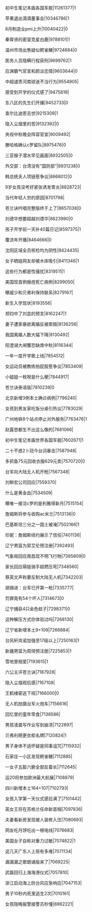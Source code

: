 初中生笔记本画各国军舰|11261377|1

苹果退出滴滴董事会|10346786|1

8月制造业pmi上升|10040422|0

秦霄贤的密室克星白鹿|9788101|1

温州市场出售疑似鳄雀鳝|9724684|0

医务人员隐瞒行程获刑|9699762|1

应渊霸气官宣和颜淡恋情|9603644|0

中超谴责河南球迷不当行为|9554905|

感受到开学的仪式感了|9475819|

东八区的先生们开播|9452733|0

查尔比迪恩去世|9215309|1

隐入尘烟里的苦|9132392|0

央视中秋晚会阵容官宣|9009492|

滕哈格确认c罗留队|8975476|0

三亚猴子潜水罕见画面|8932505|0

外交部：台湾没有“国防部”|8931238|0

韩总统夫人项链惹争议|8868012|0

9岁女孩没考好紧张诱发胃炎|8828723|

当代年轻人穷的原因|8701798|

苍兰诀吟唱完整版终于上了|8657038|0

刘德华想要超越刘德华|8623990|0

孩子开学前一天补40篇日记|8597375|1

覆流年开播|8464666|0

沈阳区域全员核检均为阴性|8424435|

女子晒娃网友却被木床吸引|8411346|1

这些行为都是性骚扰|8319511|1

美国现首例猴痘死亡病例|8299050|

曝威少和贝弗利保持联系|8279167|

新生入学现状|8193556|

郑钧中了刘芸的预言|8162247|1

妻子遭家暴欲离婚反被索赔|8136256|

我国离婚人数大幅下降|8130492|

阳澄湖大闸蟹恐缺席中秋|8116344|

一年一度开学歌上线|7854512|

女运动员被教练拍屁股惹争议|7853409|

小姐姐一枚呀是什么梗|7844917|

苍兰诀泰语版|7810239|0

北京新增3例本土确诊病例|7796240|

女孩到男友家吃饭分桌引热议|7783029|

广州地铁8个站点停止对外服务|7763476|1

赵露思都生不出这么像的|7681066|

初中生笔记本画世界各国军舰|7602671|1

二十不惑2卜冠今台词暴击|7587948|

多抓鱼75元回收衣服629元卖|7570720|0

台军向大陆无人机开枪|7567348|

刘畊宏公司回应|7559370|

什么是黄金血|7534509|

曝唯一接洽c罗的是利雅得新月|7515154|

詹姆斯将参与收购ac米兰|7513136|0

巴基斯坦三分之一国土被淹|7502166|1

珍妮：詹姆斯续约展示了信任|7401136|

辽宁男篮为郭艾伦预注册|7392493|

气象局回应南昌现不明飞行物|7385809|0

家长回应萌娃骑手超燃压弯|7348560|

蔡英文声称要反制大陆无人机|7342203|

胡锡进：台军已开第一枪|7335777|

罚罪竟有54个坏人|7314673|0

辽宁捕获4只金色蚊子|7298371|0

这种解压方式你体验过吗|7268130|

辽宁省新增本土9+109|7266884|

台风轩岚诺加强至17级以上|7250163|1

新疆男篮为周琦预注册|7225853|1

雪地里相爱|7193615|1

六公主评苍兰诀|7187928|

隐入尘烟观后感|7167108|

王鹤棣密逃下班|7166000|0

无人机拍摄台军火炮车|7156616|

回忆里的童年零食|7138586|

男孩凌晨写作业写到崩溃|7122897|

贝弗利晒更衣柜名牌|7120824|1

男子身体不适怀疑是同事诅咒|7115932|

石家庄一小区发现鳄雀鳝|7112885|

一女子五脏六腑全部反着长|7112645|

运20将参加欧洲最大航展|7108879|

四川新增本土164+107|7102793|

女孩入学第一天仪式感拉满了|7101442|

英女王将在苏格兰任命新首相|7097836|

夫妻看新房发现被人装修入住|7080693|

网友吃月饼吃出一根电线|7076683|

美国女子自称对重力过敏|7074822|1

这几天广东人上班有多难|7071134|

漏漏漏之歌朗诵版来了|7069225|

武磊回归上海海港仪式|7057810|

浙江启动海上防台风应急响应|7047153|

男子10秒内死里逃生2次|7010161|

女孩隐晦报警接警员秒懂|6962221|

